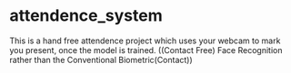 # attendence_system
This is a hand free attendence project which uses your webcam to mark you present, once the model is trained. ((Contact Free) Face Recognition rather than the Conventional Biometric(Contact))
